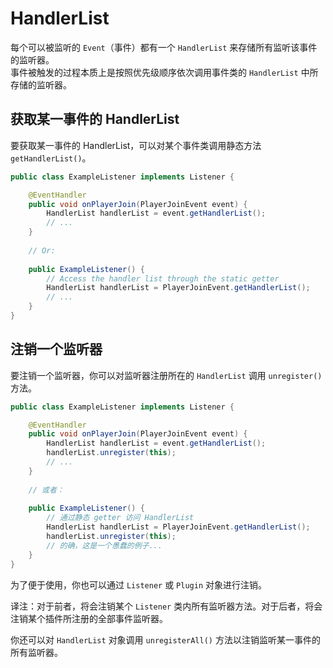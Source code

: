 # HandlerList

每个可以被监听的 `Event`（事件）都有一个 `HandlerList` 来存储所有监听该事件的监听器。    
事件被触发的过程本质上是按照优先级顺序依次调用事件类的 `HandlerList` 中所存储的监听器。  

## 获取某一事件的 HandlerList

要获取某一事件的 HandlerList，可以对某个事件类调用静态方法 `getHandlerList()`。

```java
public class ExampleListener implements Listener {

    @EventHandler
    public void onPlayerJoin(PlayerJoinEvent event) {
        HandlerList handlerList = event.getHandlerList();
        // ...
    }
    
    // Or:
    
    public ExampleListener() {
        // Access the handler list through the static getter
        HandlerList handlerList = PlayerJoinEvent.getHandlerList();
        // ...
    }
}
```

## 注销一个监听器

要注销一个监听器，你可以对监听器注册所在的 `HandlerList` 调用 `unregister()` 方法。

```java
public class ExampleListener implements Listener {

    @EventHandler
    public void onPlayerJoin(PlayerJoinEvent event) {
        HandlerList handlerList = event.getHandlerList();
        handlerList.unregister(this);
        // ...
    }
    
    // 或者：
    
    public ExampleListener() {
        // 通过静态 getter 访问 HandlerList
        HandlerList handlerList = PlayerJoinEvent.getHandlerList();
        handlerList.unregister(this);
        // 的确，这是一个愚蠢的例子...
    }
}
```
 
为了便于使用，你也可以通过 `Listener` 或 `Plugin` 对象进行注销。  
  
译注：对于前者，将会注销某个 `Listener` 类内所有监听器方法。对于后者，将会注销某个插件所注册的全部事件监听器。  
  
你还可以对 `HandlerList` 对象调用 `unregisterAll()` 方法以注销监听某一事件的所有监听器。    
  
